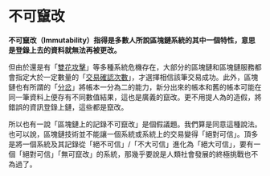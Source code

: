# 不可竄改

**不可竄改（Immutability）指得是多數人所說區塊鏈系統的其中一個特性，意思是登錄上去的資料就無法再被更改。**

但由於還是有「[雙花攻擊](blockchain-security/double-spending.md)」等多種系統危機存在，大部分的區塊鏈和區塊鏈服務都會指定大於一定數量的「[交易確認次數](wallet/undefined/undefined-1.md#jiao-yi-vs-jiao-yi-ci)」，才選擇相信該筆交易成功。此外，區塊鏈也有所謂的「[分岔](fork/)」將帳本一分為二的能力，新分出來的帳本和舊的帳本可能在同一筆資料上便存有不同數值結果，這也是廣義的竄改。更不用提人為的造假，將錯誤的資訊登錄上鏈，這些都是竄改。

所以也有一說「區塊鏈上的記錄不可竄改」是個假議題。我們算是同意這種說法。也可以說，區塊鏈技術並不能讓一個系統或系統上的交易變得「絕對可信」。頂多是將一個系統及其記錄從「絕不可信」/「不大可信」進化為「絕大可信」，要有一個「絕對可信」「無可竄改」的系統，那幾乎要說是人類社會發展的終極挑戰也不為過了。

